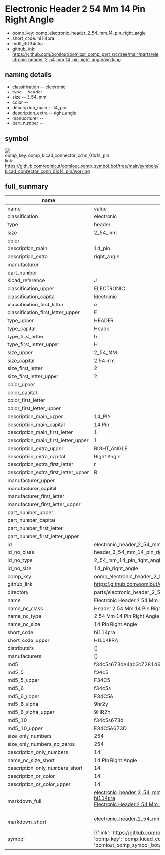 # Electronic Header 2 54 Mm 14 Pin Right Angle

  
* oomp_key: oomp_electronic_header_2_54_mm_14_pin_right_angle 
* short_code: hi114pra
* md5_6: f34c5a  
* github_link: https://github.com/oomlout/oomlout_oomp_part_src/tree/main/parts/electronic_header_2_54_mm_14_pin_right_angle/working  
## naming details
* classification -- electronic
* type -- header
* size -- 2_54_mm
* color -- 
* description_main -- 14_pin
* description_extra -- right_angle
* manucaturer -- 
* part_number -- 



## symbol

![](symbol/{index}}/working/working_600.png)  
oomp_key: oomp_kicad_connector_conn_01x14_pin  
link: https://github.com/oomlout/oomlout_oomp_symbol_bot/tree/main/symbols/kicad_connector_conn_01x14_pin/working  


## full_summary
| name | value | 
| --- | --- | 
| name | value | 
| classification | electronic | 
| type | header | 
| size | 2_54_mm | 
| color |  | 
| description_main | 14_pin | 
| description_extra | right_angle | 
| manufacturer |  | 
| part_number |  | 
| kicad_reference | J | 
| classification_upper | ELECTRONIC | 
| classification_capital | Electronic | 
| classification_first_letter | e | 
| classification_first_letter_upper | E | 
| type_upper | HEADER | 
| type_capital | Header | 
| type_first_letter | h | 
| type_first_letter_upper | H | 
| size_upper | 2_54_MM | 
| size_capital | 2.54 mm | 
| size_first_letter | 2 | 
| size_first_letter_upper | 2 | 
| color_upper |  | 
| color_capital |  | 
| color_first_letter |  | 
| color_first_letter_upper |  | 
| description_main_upper | 14_PIN | 
| description_main_capital | 14 Pin | 
| description_main_first_letter | 1 | 
| description_main_first_letter_upper | 1 | 
| description_extra_upper | RIGHT_ANGLE | 
| description_extra_capital | Right Angle | 
| description_extra_first_letter | r | 
| description_extra_first_letter_upper | R | 
| manufacturer_upper |  | 
| manufacturer_capital |  | 
| manufacturer_first_letter |  | 
| manufacturer_first_letter_upper |  | 
| part_number_upper |  | 
| part_number_capital |  | 
| part_number_first_letter |  | 
| part_number_first_letter_upper |  | 
| id | electronic_header_2_54_mm_14_pin_right_angle | 
| id_no_class | header_2_54_mm_14_pin_right_angle | 
| id_no_type | 2_54_mm_14_pin_right_angle | 
| id_no_size | 14_pin_right_angle | 
| oomp_key | oomp_electronic_header_2_54_mm_14_pin_right_angle | 
| github_link | https://github.com/oomlout/oomlout_oomp_part_src/tree/main/parts/electronic_header_2_54_mm_14_pin_right_angle/working | 
| directory | parts/electronic_header_2_54_mm_14_pin_right_angle | 
| name | Electronic Header 2 54 Mm 14 Pin Right Angle | 
| name_no_class | Header 2 54 Mm 14 Pin Right Angle | 
| name_no_type | 2 54 Mm 14 Pin Right Angle | 
| name_no_size | 14 Pin Right Angle | 
| short_code | hi114pra | 
| short_code_upper | HI114PRA | 
| distributors | [] | 
| manufacturers | [] | 
| md5 | f34c5a673de4ab3c728146814fb7f635 | 
| md5_5 | f34c5 | 
| md5_5_upper | F34C5 | 
| md5_6 | f34c5a | 
| md5_6_upper | F34C5A | 
| md5_6_alpha | 9hr2y | 
| md5_6_alpha_upper | 9HR2Y | 
| md5_10 | f34c5a673d | 
| md5_10_upper | F34C5A673D | 
| size_only_numbers | 254 | 
| size_only_numbers_no_zeros | 254 | 
| description_only_numbers | 14 | 
| name_no_size_short | 14 Pin Right Angle | 
| description_only_numbers_short | 14 | 
| description_or_color | 14 | 
| description_or_color_upper | 14 | 
| markdown_full | [electronic_header_2_54_mm_14_pin_right_angle](https://github.com/oomlout/oomlout_oomp_part_src/tree/main/parts/electronic_header_2_54_mm_14_pin_right_angle/working)<br>[hi114pra](https://github.com/oomlout/oomlout_oomp_part_src/tree/main/parts/electronic_header_2_54_mm_14_pin_right_angle/working)<br>[Electronic Header 2 54 Mm 14 Pin Right Angle](https://github.com/oomlout/oomlout_oomp_part_src/tree/main/parts/electronic_header_2_54_mm_14_pin_right_angle/working)<br><br> | 
| markdown_short | [electronic_header_2_54_mm_14_pin_right_angle](https://github.com/oomlout/oomlout_oomp_part_src/tree/main/parts/electronic_header_2_54_mm_14_pin_right_angle/working)<br><br> | 
| symbol | [{'link': 'https://github.com/oomlout/oomlout_oomp_symbol_bot/tree/main/symbols/kicad_connector_conn_01x14_pin', 'oomp_key': 'oomp_kicad_connector_conn_01x14_pin', 'directory': 'oomlout_oomp_symbol_bot/symbols/kicad_connector_conn_01x14_pin//working/working.kicad_sym', 'index': 0}] | 
